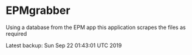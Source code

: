 # EPMgrabber
Using a database from the EPM app this application scrapes the files as required


Latest backup: Sun Sep 22 01:43:01 UTC 2019
